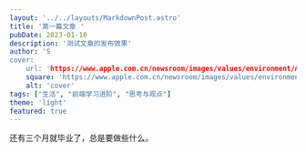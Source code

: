 ```yaml
---
layout: '../../layouts/MarkdownPost.astro'
title: '第一篇文章 '
pubDate: 2023-01-10
description: '测试文章的发布效果'
author: 'S
cover:
    url: 'https://www.apple.com.cn/newsroom/images/values/environment/Apple-Earth-Day-India-mangrove-Alibaug-canoe_Full-Bleed-Image.jpg.large_2x.jpg'
    square: 'https://www.apple.com.cn/newsroom/images/values/environment/Apple-Earth-Day-India-mangrove-Alibaug-canoe_Full-Bleed-Image.jpg.large_2x.jpg'
    alt: 'cover'
tags: ["生活", "前端学习进阶", "思考与观点"]
theme: 'light'
featured: true
---
```


还有三个月就毕业了，总是要做些什么。